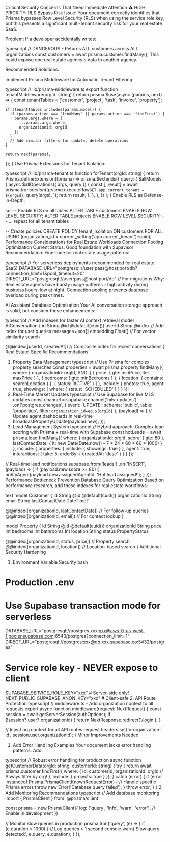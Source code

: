 Critical Security Concerns That Need Immediate Attention
⚠️ HIGH PRIORITY: RLS Bypass Risk
Issue: Your document correctly identifies that Prisma bypasses Row Level Security (RLS) when using the service role key, but this presents a significant multi-tenant security risk for your real estate SaaS.

Problem: If a developer accidentally writes:

typescript
// DANGEROUS - Returns ALL customers across ALL organizations
const customers = await prisma.customer.findMany();
This could expose one real estate agency's data to another agency.

Recommended Solutions:

Implement Prisma Middleware for Automatic Tenant Filtering:

typescript
// lib/prisma-middleware.ts
export function tenantMiddleware(orgId: string) {
  return prisma.$use(async (params, next) => {
    const tenantTables = ['customer', 'project', 'task', 'invoice', 'property'];
    
    if (tenantTables.includes(params.model)) {
      if (params.action === 'findMany' || params.action === 'findFirst') {
        params.args.where = {
          ...params.args.where,
          organizationId: orgId
        };
      }
      // Add similar filters for update, delete operations
    }
    
    return next(params);
  });
}
Use Prisma Extensions for Tenant Isolation:

typescript
// lib/prisma-tenant.ts
function forTenant(orgId: string) {
  return Prisma.defineExtension((prisma) =>
    prisma.$extends({
      query: {
        $allModels: {
          async $allOperations({ args, query }) {
            const [, result] = await prisma.$transaction([
              prisma.$executeRaw`SET app.current_tenant = ${orgId}`,
              query(args),
            ]);
            return result;
          },
        },
      },
    })
  );
}
Enable RLS as Defense-in-Depth:

sql
-- Enable RLS on all tables
ALTER TABLE customers ENABLE ROW LEVEL SECURITY;
ALTER TABLE projects ENABLE ROW LEVEL SECURITY;
-- ... repeat for all tenant tables

-- Create policies
CREATE POLICY tenant_isolation ON customers 
  FOR ALL USING (organization_id = current_setting('app.current_tenant')::uuid);
Performance Considerations for Real Estate Workloads
Connection Pooling Optimization
Current Status: Good foundation with Supavisor
Recommendation: Fine-tune for real estate usage patterns:

typescript
// For serverless deployments (recommended for real estate SaaS)
DATABASE_URL="postgresql://user:pass@host:port/db?connection_limit=1&pool_timeout=20"
DIRECT_URL="postgresql://user:pass@host:port/db" // For migrations
Why: Real estate agents have bursty usage patterns - high activity during business hours, low at night. Connection pooling prevents database overload during peak times.

AI Assistant Database Optimization
Your AI conversation storage approach is solid, but consider these enhancements:

typescript
// Add indexes for faster AI context retrieval
model AIConversation {
  id        String   @id @default(cuid())
  userId    String   @index // Add index for user queries
  messages  Json[]
  embedding Float[]  // For vector similarity search
  
  @@index([userId, createdAt]) // Composite index for recent conversations
}
Real Estate-Specific Recommendations
1. Property Data Management
typescript
// Use Prisma for complex property searches
const properties = await prisma.property.findMany({
  where: {
    organizationId: orgId,
    AND: [
      { price: { gte: minPrice, lte: maxPrice } },
      { bedrooms: { gte: minBedrooms } },
      { location: { contains: searchLocation } },
      { status: 'ACTIVE' }
    ]
  },
  include: {
    photos: true,
    agent: true,
    showings: { where: { status: 'SCHEDULED' } }
  }
});
2. Real-Time Market Updates
typescript
// Use Supabase for live MLS updates
const channel = supabase.channel('mls-updates')
  .on('postgres_changes', {
    event: 'UPDATE',
    schema: 'public',
    table: 'properties',
    filter: `organization_id=eq.${orgId}`
  }, (payload) => {
    // Update agent dashboards in real-time
    broadcastPropertyUpdate(payload.new);
  });
3. Lead Management System
typescript
// Hybrid approach: Complex lead scoring with Prisma + real-time with Supabase
const hotLeads = await prisma.lead.findMany({
  where: {
    organizationId: orgId,
    score: { gte: 80 },
    lastContactDate: { lt: new Date(Date.now() - 7 * 24 * 60 * 60 * 1000) }
  },
  include: {
    properties: { include: { showings: true } },
    agent: true,
    interactions: { take: 5, orderBy: { createdAt: 'desc' } }
  }
});

// Real-time lead notifications
supabase.from('leads')
  .on('INSERT', (payload) => {
    if (payload.new.score >= 80) {
      notifyAgent(payload.new.assignedAgentId, 'Hot lead assigned!');
    }
  });
Performance Bottleneck Prevention
Database Query Optimization
Based on performance research, add these indexes for real estate workflows:

text
model Customer {
  id             String   @id @default(cuid())
  organizationId String
  email         String
  lastContactDate DateTime?
  
  @@index([organizationId, lastContactDate]) // For follow-up queries
  @@index([organizationId, email])          // For contact lookup
}

model Property {
  id           String @id @default(cuid())
  organizationId String
  price        Int
  bedrooms     Int
  bathrooms    Int
  location     String
  status       PropertyStatus
  
  @@index([organizationId, status, price])     // Property search
  @@index([organizationId, location])          // Location-based search
}
Additional Security Hardening
1. Environment Variable Security
bash
# Production .env
# Use Supabase transaction mode for serverless
DATABASE_URL="postgresql://postgres.xxx:xxx@aws-0-us-west-1.pooler.supabase.com:6543/postgres?connection_limit=1"
DIRECT_URL="postgresql://postgres:xxx@db.xxx.supabase.co:5432/postgres"

# Service role key - NEVER expose to client
SUPABASE_SERVICE_ROLE_KEY="xxx" # Server-side only!
NEXT_PUBLIC_SUPABASE_ANON_KEY="xxx" # Client-safe
2. API Route Protection
typescript
// middleware.ts - Add organization context to all requests
export async function middleware(request: NextRequest) {
  const session = await getServerSession(authOptions);
  if (!session?.user?.organizationId) {
    return NextResponse.redirect('/login');
  }
  
  // Inject org context for all API routes
  request.headers.set('x-organization-id', session.user.organizationId);
}
Minor Improvements Needed
1. Add Error Handling Examples
Your document lacks error handling patterns. Add:

typescript
// Robust error handling for production
async function getCustomerData(orgId: string, customerId: string) {
  try {
    return await prisma.customer.findFirst({
      where: { 
        id: customerId, 
        organizationId: orgId // Always filter by org!
      },
      include: { projects: true }
    });
  } catch (error) {
    if (error instanceof Prisma.PrismaClientKnownRequestError) {
      // Handle specific Prisma errors
      throw new Error('Database query failed');
    }
    throw error;
  }
}
2. Add Monitoring Recommendations
typescript
// Add database monitoring
import { PrismaClient } from '@prisma/client'

const prisma = new PrismaClient({
  log: ['query', 'info', 'warn', 'error'], // Enable in development
})

// Monitor slow queries in production
prisma.$on('query', (e) => {
  if (e.duration > 1000) { // Log queries > 1 second
    console.warn('Slow query detected:', e.query, e.duration);
  }
});